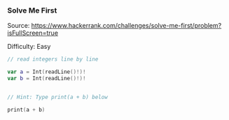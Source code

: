### Solve Me First

Source: <https://www.hackerrank.com/challenges/solve-me-first/problem?isFullScreen=true>

Difficulty: Easy

```swift
// read integers line by line

var a = Int(readLine()!)!
var b = Int(readLine()!)!


// Hint: Type print(a + b) below

print(a + b)
```
